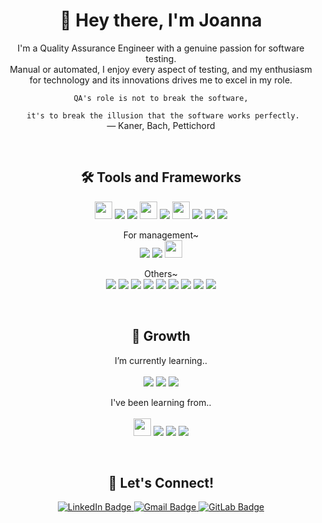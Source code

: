 <h1 align="center">👋 Hey there, I'm Joanna</h1>
<p align="center">
I'm a Quality Assurance Engineer with a genuine passion for software testing.<br>Manual or automated, I enjoy every aspect of testing, and my enthusiasm
  <br>for technology and its innovations drives me to excel in my role.
  <br>
</p>

<p align="center">
  <code>QA's role is not to break the software,<br>
  it's to break the illusion that the software works perfectly. </code>
  <br>
    — Kaner, Bach, Pettichord
</p>
<br>

<h2 align="center">🛠️ Tools and Frameworks</h2>

<p align="center">
    <img src="https://github.com/joeeen/joeeen/assets/118897487/94dcffa9-b015-4ef8-aab0-1864641cdce9" height=28>
    <img src="https://img.shields.io/badge/Selenium-43B02A?style=for-the-badge&logo=Selenium&logoColor=white">
    <img src="https://img.shields.io/badge/Postman-FF6C37?style=for-the-badge&logo=Postman&logoColor=white">
    <img src="https://github.com/joeeen/joeeen/assets/118897487/c07d3b53-57cc-4cf4-81d6-8e358df2b187" height=28>
    <img src="https://img.shields.io/badge/-cypress-%23E5E5E5?style=for-the-badge&logo=cypress&logoColor=058a5e">
    <img src="https://github.com/joeeen/joeeen/assets/118897487/1524388f-7c27-4919-ba6c-fe86f01104d6" height=28>
    <img src="https://img.shields.io/badge/Mocha-8D6748?style=for-the-badge&logo=mocha&logoColor=white">
    <img src="https://img.shields.io/badge/Chai-F4ECDC?style=for-the-badge&logo=chai&logoColor=8B2115">
    <img src="https://img.shields.io/badge/Cucumber-43B02A?style=for-the-badge&logo=cucumber&logoColor=white">
</p>
<p align="center">
  For management~<br>
  <img src="https://img.shields.io/badge/Jira-0052CC?style=for-the-badge&logo=Jira">
  <img src="https://img.shields.io/badge/Trello-0052CC?style=for-the-badge&logo=trello">
  <img src="https://github.com/joeeen/joeeen/assets/118897487/6c9101a9-a2b7-4738-8b58-9521a41f9920" height=28>
</p>
<p align="center">
  Others~<br>
  <img src="https://img.shields.io/badge/VSCode-0078D4?style=for-the-badge&logo=visual%20studio%20code&logoColor=white">
  <img src="https://img.shields.io/badge/JavaScript-323330?style=for-the-badge&logo=javascript&logoColor=F7DF1E">  
  <img src="https://img.shields.io/badge/Ruby-CC342D?style=for-the-badge&logo=ruby&logoColor=white">
  <img src="https://img.shields.io/badge/Python-FFD43B?style=for-the-badge&logo=python&logoColor=blue">
  <img src="https://img.shields.io/badge/MySQL-005C84?style=for-the-badge&logo=mysql&logoColor=white">
  <img src="https://img.shields.io/badge/HTML-E34F26?style=for-the-badge&logo=html5&logoColor=white">
  <img src="https://img.shields.io/badge/CSS-1572B6?style=for-the-badge&logo=css3&logoColor=white">
  <img src="https://img.shields.io/badge/json-5E5C5C?style=for-the-badge&logo=json&logoColor=white">
  <img src="https://img.shields.io/badge/Figma-F24E1E?style=for-the-badge&logo=figma&logoColor=white">
</p>
<br>

<h2 align="center">🌱 Growth</h2>
<p align="center">
   I’m currently learning..
  <br> <br>
<img src="https://img.shields.io/badge/Playwright-45ba4b?style=for-the-badge&logo=Playwright&logoColor=white">
<img src="https://img.shields.io/badge/Testrail-white?style=for-the-badge&logo=testrail">
<img src="https://img.shields.io/badge/Groovy-4298B8?style=for-the-badge&logo=apachegroovy&logoColor=white">

</p>

<p align="center">
  I've been learning from..
  <br>
  <br>
<img src="https://github.com/joeeen/joeeen/assets/118897487/71fae9ba-3579-4c6f-8b17-6e1143e6d55e" height=28>
<img src="https://img.shields.io/badge/freecodecamp-27273D?style=for-the-badge&logo=freecodecamp&logoColor=white">
<img src="https://img.shields.io/badge/Hackerrank-0d141e?style=for-the-badge&logo=hackerrank">
<img src="https://img.shields.io/badge/Sololearn-white?style=for-the-badge&logo=sololearn">
</p>

<br>
<h2 align="center">🤝 Let's Connect!</h2>

<p align="center">
  <a href="https://www.linkedin.com/in/joanna-qa">
    <img src="https://img.shields.io/badge/-linkedin-181717?style=for-the-badge&logo=linkedin" alt="LinkedIn Badge">
  </a>
    <a href="mailto:joannasqae@gmail.com">
    <img src="https://img.shields.io/badge/-gmail-181717?style=for-the-badge&logo=gmail" alt="Gmail Badge">
  </a>
      <a href="https://gitlab.com/joannasqae">
    <img src="https://img.shields.io/badge/-GitLab-181717?style=for-the-badge&logo=gitlab" alt="GitLab Badge">
  </a>
</p>


